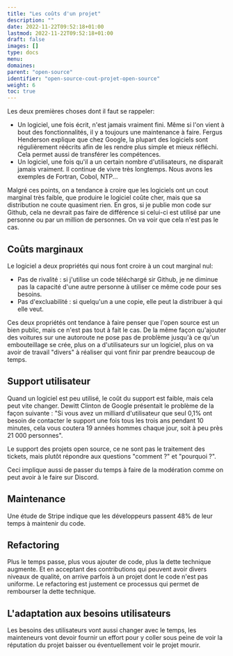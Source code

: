 ```yaml
---
title: "Les coûts d'un projet"
description: ""
date: 2022-11-22T09:52:18+01:00
lastmod: 2022-11-22T09:52:18+01:00
draft: false
images: []
type: docs
menu:
domaines:
parent: "open-source"
identifier: "open-source-cout-projet-open-source"
weight: 6
toc: true
---
```


Les deux premières choses dont il faut se rappeler:

- Un logiciel, une fois écrit, n'est jamais vraiment fini. Même si l'on vient à bout des fonctionnalités, il y a
  toujours une maintenance à faire. Fergus Henderson explique que chez Google, la plupart des logiciels sont
  régulièrement réécrits afin de les rendre plus simple et mieux réfléchi. Cela permet aussi de transférer les
  compétences.
- Un logiciel, une fois qu'il a un certain nombre d'utilisateurs, ne disparait jamais vraiment. Il continue de vivre
  très longtemps. Nous avons les exemples de Fortran, Cobol, NTP...

Malgré ces points, on a tendance à croire que les logiciels ont un cout marginal très faible, que produire le logiciel
coûte cher, mais que sa distribution ne coute quasiment rien. En gros, si je publie mon code sur Github, cela ne devrait
pas faire de différence si celui-ci est utilisé par une personne ou par un million de personnes. On va voir que cela
n'est pas le cas.

## Coûts marginaux

Le logiciel a deux propriétés qui nous font croire à un cout marginal nul:

- Pas de rivalité : si j'utilise un code téléchargé sir Github, je ne diminue pas la capacité d'une autre personne à
  utiliser ce même code pour ses besoins.
- Pas d'excluabilité : si quelqu'un a une copie, elle peut la distribuer à qui elle veut.

Ces deux propriétés ont tendance à faire penser que l'open source est un bien public, mais ce n'est pas tout à fait le
cas. De la même façon qu'ajouter des voitures sur une autoroute ne pose pas de problème jusqu'à ce qu'un embouteillage
se crée, plus on a d'utilisateurs sur un logiciel, plus on va avoir de travail "divers" à réaliser qui vont finir par
prendre beaucoup de temps.

## Support utilisateur

Quand un logiciel est peu utilisé, le coût du support est faible, mais cela peut vite changer. Dewitt Clinton de Google
présentait le problème de la façon suivante : "Si vous avez un milliard d'utilisateur que seul 0,1% ont besoin de
contacter le support une fois tous les trois ans pendant 10 minutes, cela vous coutera 19 années hommes chaque jour,
soit à peu près 21 000 personnes".

Le support des projets open source, ce ne sont pas le traitement des tickets, mais plutôt répondre aux questions
"comment ?" et "pourquoi ?".

Ceci implique aussi de passer du temps à faire de la modération comme on peut avoir à le faire sur Discord.

## Maintenance

Une étude de Stripe indique que les développeurs passent 48% de leur temps à maintenir du code.

## Refactoring

Plus le temps passe, plus vous ajouter de code, plus la dette technique augmente. Et en acceptant des contributions qui
peuvent avoir divers niveaux de qualité, on arrive parfois à un projet dont le code n'est pas uniforme. Le refactoring
est justement ce processus qui permet de rembourser la dette technique.

## L'adaptation aux besoins utilisateurs

Les besoins des utilisateurs vont aussi changer avec le temps, les mainteneurs vont devoir fournir un effort pour y
coller sous peine de voir la réputation du projet baisser ou éventuellement voir le projet mourir.


